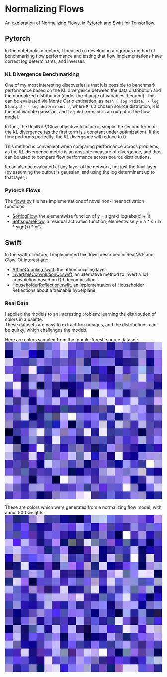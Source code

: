 # Normalizing Flows
An exploration of Normalizing Flows, in Pytorch and Swift for Tensorflow.


## Pytorch
In the notebooks directory, I focused on developing a rigorous method of benchmarking flow performance 
and testing that flow implementations have correct log determinants, and inverses.  

### KL Divergence Benchmarking
One of my most interesting discoveries is that it is possible to benchmark performance based on the KL divergence 
between the data distribution and the normalized distribution (under the change of variables theorem).  This can be evaluated 
via Monte Carlo estimation, as `Mean [ log P(data) - log N(output) - log determinant ]`, where `P` is a chosen source distriution, 
`N` is the multivariate gaussian, and `log determinant` is an output of the flow model.

In fact, the RealNVP/Glow objective function is simply the second term of the KL divergence 
(as the first term is a constant under optimization).
If the flow performs perfectly, the KL divergence will reduce to 0.

This method is convenient when comparing performance across problems, as the KL divergence metric is 
an absolute measure of divergence, and thus can be used to compare flow performance across source distributions.

It can also be evaluated at any layer of the network, not just the final layer 
(by assuming the output is gaussian, and using the log determinant up to that layer).

### Pytorch Flows
The [flows.py](https://github.com/austinjones/normalizing-flows/blob/master/notebooks/flows.py)
file has implementations of novel non-linear activation functions:
- [SoftlogFlow](https://github.com/austinjones/normalizing-flows/blob/master/notebooks/flows.py#L79), the elementwise function of y = sign(x) log(abs(x) + 1)
- [SoftsquareFlow](https://github.com/austinjones/normalizing-flows/blob/master/notebooks/flows.py#L100), a residual activation function, elementwise y = a * x + b * sign(x) * x^2

## Swift
In the swift directory, I implemented the flows described in RealNVP and Glow.  Of interest are:
- [AffineCoupling.swift](https://github.com/austinjones/normalizing-flows/blob/master/swift/FlowTransforms/AffineCoupling.swift), the affine coupling layer.
- [InvertibleConvolutionQr.swift](https://github.com/austinjones/normalizing-flows/blob/master/swift/FlowTransforms/InvertibleConvolutionQr.swift), an alternative method to invert a 1x1 convolution based on QR decomposition.
- [HouseholderReflection.swift](https://github.com/austinjones/normalizing-flows/blob/master/swift/FlowTransforms/HouseholderReflection.swift), an implementation of Householder Reflections about a trainable hyperplane.

### Real Data
I applied the models to an interesting problem: learning the distribution of colors in a palette.  
These datasets are easy to extract from images, and the distributions can be quirky, which challenges the models.

Here are colors sampled from the 'purple-forest' source dataset:
![training colors](https://raw.githubusercontent.com/austinjones/normalizing-flows/master/datasets/purple-forest.jpg)

These are colors which were generated from a normalizing flow model, with about 500 weights:
![generated colors](https://raw.githubusercontent.com/austinjones/normalizing-flows/master/datasets/purple-forest-epoch-50.jpg)
